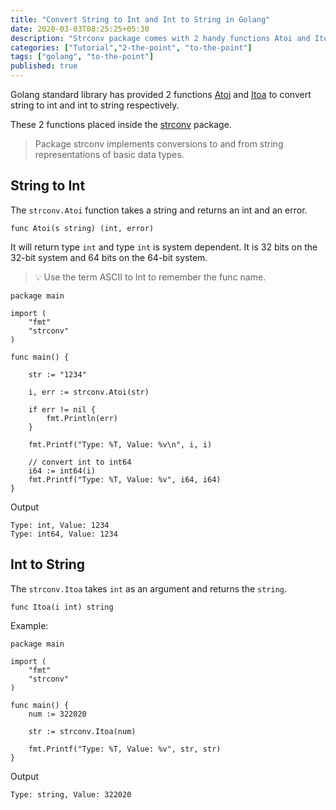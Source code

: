 ```yaml
---
title: "Convert String to Int and Int to String in Golang"
date: 2020-03-03T08:25:25+05:30
description: "Strconv package comes with 2 handy functions Atoi and Itoa"
categories: ["Tutorial","2-the-point", "to-the-point"]
tags: ["golang", "to-the-point"]
published: true
---
```


Golang standard library has provided 2 functions [Atoi](https://golang.org/pkg/strconv/#Atoi) and [Itoa](https://golang.org/pkg/strconv/#Itoa) to convert string to int and int to string respectively.

These 2 functions placed inside the [strconv](https://golang.org/pkg/strconv/) package.

> Package strconv implements conversions to and from string representations of basic data types.

## String to Int

The `strconv.Atoi` function takes a string and returns an int and an error.

```
func Atoi(s string) (int, error)
```

It will return type `int` and type `int` is system dependent. It is 32 bits on the 32-bit system and 64 bits on the 64-bit system.

>  💡 Use the term ASCII to Int to remember the func name.

```
package main

import (
	"fmt"
	"strconv"
)

func main() {

	str := "1234"

	i, err := strconv.Atoi(str)

	if err != nil {
		fmt.Println(err)
	}

	fmt.Printf("Type: %T, Value: %v\n", i, i)

	// convert int to int64
	i64 := int64(i)
	fmt.Printf("Type: %T, Value: %v", i64, i64)
}
```
Output
```
Type: int, Value: 1234
Type: int64, Value: 1234
```

## Int to String

The `strconv.Itoa` takes `int` as an argument and returns the `string`.

```
func Itoa(i int) string
````

Example:

```
package main

import (
	"fmt"
	"strconv"
)

func main() {
	num := 322020

	str := strconv.Itoa(num)

	fmt.Printf("Type: %T, Value: %v", str, str)
}
```
Output

```
Type: string, Value: 322020
```

